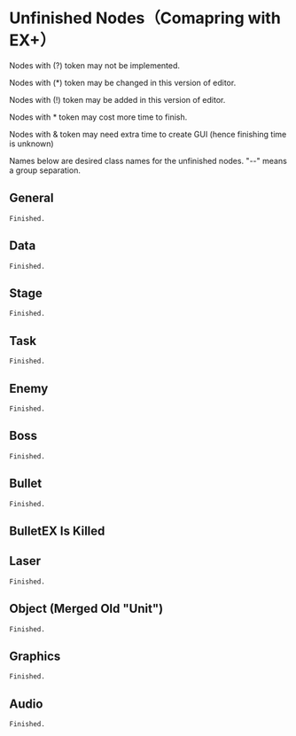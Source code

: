 # Unfinished Nodes（Comapring with EX+）

Nodes with (?) token may not be implemented.

Nodes with (*) token may be changed in this version of editor.

Nodes with (!) token may be added in this version of editor.


Nodes with * token may cost more time to finish.

Nodes with & token may need extra time to create GUI (hence finishing time is unknown)


Names below are desired class names for the unfinished nodes.
"--" means a group separation.

## General
	Finished.

## Data
	Finished.

## Stage
    Finished.

## Task
    Finished.

## Enemy
	Finished.

## Boss
	Finished.

## Bullet
	Finished.

## BulletEX Is Killed

## Laser
	Finished.

## Object (Merged Old "Unit")
    Finished.

## Graphics
    Finished.

## Audio
	Finished.

